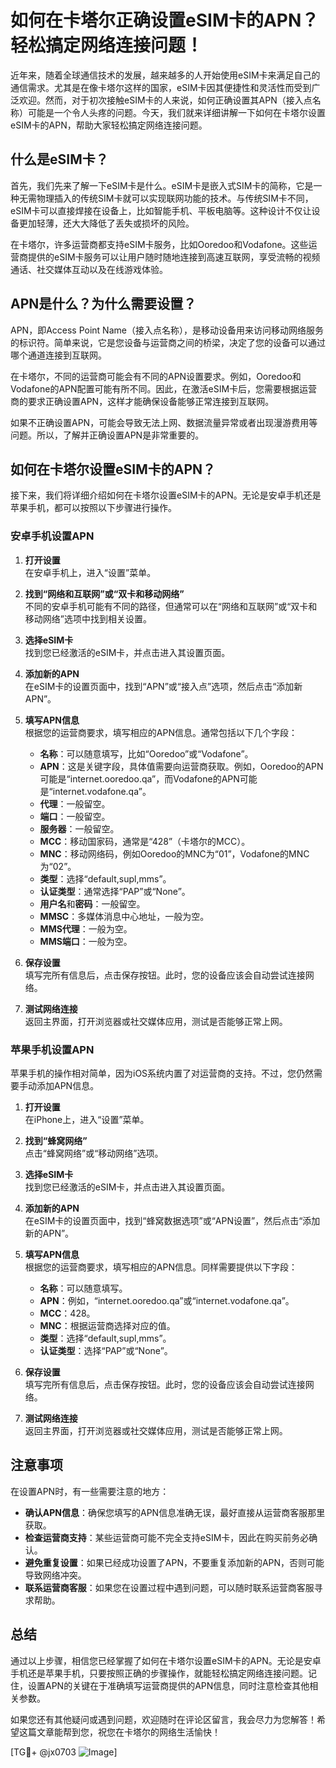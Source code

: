 # 如何在卡塔尔正确设置eSIM卡的APN？轻松搞定网络连接问题！

近年来，随着全球通信技术的发展，越来越多的人开始使用eSIM卡来满足自己的通信需求。尤其是在像卡塔尔这样的国家，eSIM卡因其便捷性和灵活性而受到广泛欢迎。然而，对于初次接触eSIM卡的人来说，如何正确设置其APN（接入点名称）可能是一个令人头疼的问题。今天，我们就来详细讲解一下如何在卡塔尔设置eSIM卡的APN，帮助大家轻松搞定网络连接问题。

## 什么是eSIM卡？

首先，我们先来了解一下eSIM卡是什么。eSIM卡是嵌入式SIM卡的简称，它是一种无需物理插入的传统SIM卡就可以实现联网功能的技术。与传统SIM卡不同，eSIM卡可以直接焊接在设备上，比如智能手机、平板电脑等。这种设计不仅让设备更加轻薄，还大大降低了丢失或损坏的风险。

在卡塔尔，许多运营商都支持eSIM卡服务，比如Ooredoo和Vodafone。这些运营商提供的eSIM卡服务可以让用户随时随地连接到高速互联网，享受流畅的视频通话、社交媒体互动以及在线游戏体验。

## APN是什么？为什么需要设置？

APN，即Access Point Name（接入点名称），是移动设备用来访问移动网络服务的标识符。简单来说，它是您设备与运营商之间的桥梁，决定了您的设备可以通过哪个通道连接到互联网。

在卡塔尔，不同的运营商可能会有不同的APN设置要求。例如，Ooredoo和Vodafone的APN配置可能有所不同。因此，在激活eSIM卡后，您需要根据运营商的要求正确设置APN，这样才能确保设备能够正常连接到互联网。

如果不正确设置APN，可能会导致无法上网、数据流量异常或者出现漫游费用等问题。所以，了解并正确设置APN是非常重要的。

## 如何在卡塔尔设置eSIM卡的APN？

接下来，我们将详细介绍如何在卡塔尔设置eSIM卡的APN。无论是安卓手机还是苹果手机，都可以按照以下步骤进行操作。

### 安卓手机设置APN

1. **打开设置**  
   在安卓手机上，进入“设置”菜单。

2. **找到“网络和互联网”或“双卡和移动网络”**  
   不同的安卓手机可能有不同的路径，但通常可以在“网络和互联网”或“双卡和移动网络”选项中找到相关设置。

3. **选择eSIM卡**  
   找到您已经激活的eSIM卡，并点击进入其设置页面。

4. **添加新的APN**  
   在eSIM卡的设置页面中，找到“APN”或“接入点”选项，然后点击“添加新APN”。

5. **填写APN信息**  
   根据您的运营商要求，填写相应的APN信息。通常包括以下几个字段：
   - **名称**：可以随意填写，比如“Ooredoo”或“Vodafone”。
   - **APN**：这是关键字段，具体值需要向运营商获取。例如，Ooredoo的APN可能是“internet.ooredoo.qa”，而Vodafone的APN可能是“internet.vodafone.qa”。
   - **代理**：一般留空。
   - **端口**：一般留空。
   - **服务器**：一般留空。
   - **MCC**：移动国家码，通常是“428”（卡塔尔的MCC）。
   - **MNC**：移动网络码，例如Ooredoo的MNC为“01”，Vodafone的MNC为“02”。
   - **类型**：选择“default,supl,mms”。
   - **认证类型**：通常选择“PAP”或“None”。
   - **用户名**和**密码**：一般留空。
   - **MMSC**：多媒体消息中心地址，一般为空。
   - **MMS代理**：一般为空。
   - **MMS端口**：一般为空。

6. **保存设置**  
   填写完所有信息后，点击保存按钮。此时，您的设备应该会自动尝试连接网络。

7. **测试网络连接**  
   返回主界面，打开浏览器或社交媒体应用，测试是否能够正常上网。

### 苹果手机设置APN

苹果手机的操作相对简单，因为iOS系统内置了对运营商的支持。不过，您仍然需要手动添加APN信息。

1. **打开设置**  
   在iPhone上，进入“设置”菜单。

2. **找到“蜂窝网络”**  
   点击“蜂窝网络”或“移动网络”选项。

3. **选择eSIM卡**  
   找到您已经激活的eSIM卡，并点击进入其设置页面。

4. **添加新的APN**  
   在eSIM卡的设置页面中，找到“蜂窝数据选项”或“APN设置”，然后点击“添加新的APN”。

5. **填写APN信息**  
   根据您的运营商要求，填写相应的APN信息。同样需要提供以下字段：
   - **名称**：可以随意填写。
   - **APN**：例如，“internet.ooredoo.qa”或“internet.vodafone.qa”。
   - **MCC**：428。
   - **MNC**：根据运营商选择对应的值。
   - **类型**：选择“default,supl,mms”。
   - **认证类型**：选择“PAP”或“None”。

6. **保存设置**  
   填写完所有信息后，点击保存按钮。此时，您的设备应该会自动尝试连接网络。

7. **测试网络连接**  
   返回主界面，打开浏览器或社交媒体应用，测试是否能够正常上网。

## 注意事项

在设置APN时，有一些需要注意的地方：

- **确认APN信息**：确保您填写的APN信息准确无误，最好直接从运营商客服那里获取。
- **检查运营商支持**：某些运营商可能不完全支持eSIM卡，因此在购买前务必确认。
- **避免重复设置**：如果已经成功设置了APN，不要重复添加新的APN，否则可能导致网络冲突。
- **联系运营商客服**：如果您在设置过程中遇到问题，可以随时联系运营商客服寻求帮助。

## 总结

通过以上步骤，相信您已经掌握了如何在卡塔尔设置eSIM卡的APN。无论是安卓手机还是苹果手机，只要按照正确的步骤操作，就能轻松搞定网络连接问题。记住，设置APN的关键在于准确填写运营商提供的APN信息，同时注意检查其他相关参数。

如果您还有其他疑问或遇到问题，欢迎随时在评论区留言，我会尽力为您解答！希望这篇文章能帮到您，祝您在卡塔尔的网络生活愉快！

[TG💪+ @jx0703 ![Image](https://github.com/user-attachments/assets/dbca1d08-cadb-493c-b0ec-ad6f7a83f270)]